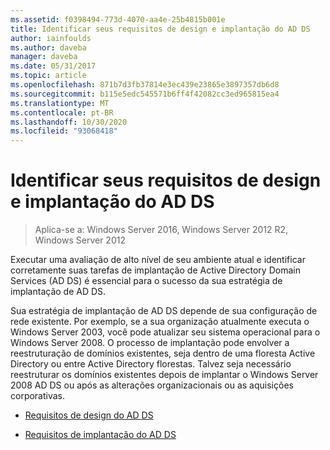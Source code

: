 ```yaml
---
ms.assetid: f0398494-773d-4070-aa4e-25b4815b001e
title: Identificar seus requisitos de design e implantação do AD DS
author: iainfoulds
ms.author: daveba
manager: daveba
ms.date: 05/31/2017
ms.topic: article
ms.openlocfilehash: 871b7d3fb37814e3ec439e23865e3897357db6d8
ms.sourcegitcommit: b115e5edc545571b6ff4f42082cc3ed965815ea4
ms.translationtype: MT
ms.contentlocale: pt-BR
ms.lasthandoff: 10/30/2020
ms.locfileid: "93068418"
---
```

# <a name="identifying-your-ad-ds-design-and-deployment-requirements"></a>Identificar seus requisitos de design e implantação do AD DS

>Aplica-se a: Windows Server 2016, Windows Server 2012 R2, Windows Server 2012

Executar uma avaliação de alto nível de seu ambiente atual e identificar corretamente suas tarefas de implantação de Active Directory Domain Services (AD DS) é essencial para o sucesso da sua estratégia de implantação de AD DS.

Sua estratégia de implantação de AD DS depende de sua configuração de rede existente. Por exemplo, se a sua organização atualmente executa o Windows Server 2003, você pode atualizar seu sistema operacional para o Windows Server 2008. O processo de implantação pode envolver a reestruturação de domínios existentes, seja dentro de uma floresta Active Directory ou entre Active Directory florestas. Talvez seja necessário reestruturar os domínios existentes depois de implantar o Windows Server 2008 AD DS ou após as alterações organizacionais ou as aquisições corporativas.

-   [Requisitos de design do AD DS](../../ad-ds/plan/AD-DS-Design-Requirements.md)

-   [Requisitos de implantação do AD DS](../../ad-ds/plan/AD-DS-Deployment-Requirements.md)



